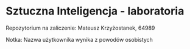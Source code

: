 # Sztuczna Inteligencja - laboratoria

Repozytorium na zaliczenie: Mateusz Krzyżostanek, 64989

Notka: Nazwa użytkownika wynika z powodów osobistych
